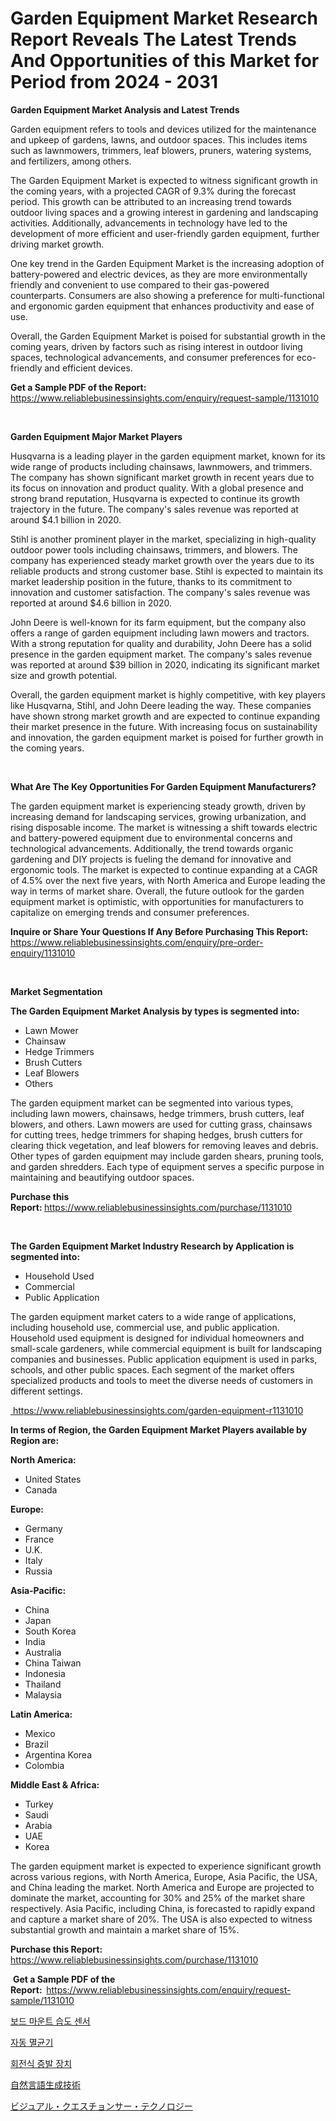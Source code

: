 <p><h1>Garden Equipment Market Research Report Reveals The Latest Trends And Opportunities of this Market for Period from 2024 - 2031</h1></p><p><strong>Garden Equipment Market Analysis and Latest Trends</strong></p>
<p><p>Garden equipment refers to tools and devices utilized for the maintenance and upkeep of gardens, lawns, and outdoor spaces. This includes items such as lawnmowers, trimmers, leaf blowers, pruners, watering systems, and fertilizers, among others.</p><p>The Garden Equipment Market is expected to witness significant growth in the coming years, with a projected CAGR of 9.3% during the forecast period. This growth can be attributed to an increasing trend towards outdoor living spaces and a growing interest in gardening and landscaping activities. Additionally, advancements in technology have led to the development of more efficient and user-friendly garden equipment, further driving market growth.</p><p>One key trend in the Garden Equipment Market is the increasing adoption of battery-powered and electric devices, as they are more environmentally friendly and convenient to use compared to their gas-powered counterparts. Consumers are also showing a preference for multi-functional and ergonomic garden equipment that enhances productivity and ease of use.</p><p>Overall, the Garden Equipment Market is poised for substantial growth in the coming years, driven by factors such as rising interest in outdoor living spaces, technological advancements, and consumer preferences for eco-friendly and efficient devices.</p></p>
<p><strong>Get a Sample PDF of the Report:&nbsp;</strong> <a href="https://www.reliablebusinessinsights.com/enquiry/request-sample/1131010">https://www.reliablebusinessinsights.com/enquiry/request-sample/1131010</a></p>
<p>&nbsp;</p>
<p><strong>Garden Equipment Major Market Players</strong></p>
<p><p>Husqvarna is a leading player in the garden equipment market, known for its wide range of products including chainsaws, lawnmowers, and trimmers. The company has shown significant market growth in recent years due to its focus on innovation and product quality. With a global presence and strong brand reputation, Husqvarna is expected to continue its growth trajectory in the future. The company's sales revenue was reported at around $4.1 billion in 2020.</p><p>Stihl is another prominent player in the market, specializing in high-quality outdoor power tools including chainsaws, trimmers, and blowers. The company has experienced steady market growth over the years due to its reliable products and strong customer base. Stihl is expected to maintain its market leadership position in the future, thanks to its commitment to innovation and customer satisfaction. The company's sales revenue was reported at around $4.6 billion in 2020.</p><p>John Deere is well-known for its farm equipment, but the company also offers a range of garden equipment including lawn mowers and tractors. With a strong reputation for quality and durability, John Deere has a solid presence in the garden equipment market. The company's sales revenue was reported at around $39 billion in 2020, indicating its significant market size and growth potential.</p><p>Overall, the garden equipment market is highly competitive, with key players like Husqvarna, Stihl, and John Deere leading the way. These companies have shown strong market growth and are expected to continue expanding their market presence in the future. With increasing focus on sustainability and innovation, the garden equipment market is poised for further growth in the coming years.</p></p>
<p>&nbsp;</p>
<p><strong>What Are The Key Opportunities For Garden Equipment Manufacturers?</strong></p>
<p><p>The garden equipment market is experiencing steady growth, driven by increasing demand for landscaping services, growing urbanization, and rising disposable income. The market is witnessing a shift towards electric and battery-powered equipment due to environmental concerns and technological advancements. Additionally, the trend towards organic gardening and DIY projects is fueling the demand for innovative and ergonomic tools. The market is expected to continue expanding at a CAGR of 4.5% over the next five years, with North America and Europe leading the way in terms of market share. Overall, the future outlook for the garden equipment market is optimistic, with opportunities for manufacturers to capitalize on emerging trends and consumer preferences.</p></p>
<p><strong>Inquire or Share Your Questions If Any Before Purchasing This Report:</strong> <a href="https://www.reliablebusinessinsights.com/enquiry/pre-order-enquiry/1131010">https://www.reliablebusinessinsights.com/enquiry/pre-order-enquiry/1131010</a></p>
<p>&nbsp;</p>
<p><strong>Market Segmentation</strong></p>
<p><strong>The Garden Equipment Market Analysis by types is segmented into:</strong></p>
<p><ul><li>Lawn Mower</li><li>Chainsaw</li><li>Hedge Trimmers</li><li>Brush Cutters</li><li>Leaf Blowers</li><li>Others</li></ul></p>
<p><p>The garden equipment market can be segmented into various types, including lawn mowers, chainsaws, hedge trimmers, brush cutters, leaf blowers, and others. Lawn mowers are used for cutting grass, chainsaws for cutting trees, hedge trimmers for shaping hedges, brush cutters for clearing thick vegetation, and leaf blowers for removing leaves and debris. Other types of garden equipment may include garden shears, pruning tools, and garden shredders. Each type of equipment serves a specific purpose in maintaining and beautifying outdoor spaces.</p></p>
<p><strong>Purchase this Report:&nbsp;</strong><a href="https://www.reliablebusinessinsights.com/purchase/1131010">https://www.reliablebusinessinsights.com/purchase/1131010</a></p>
<p>&nbsp;</p>
<p><strong>The Garden Equipment Market Industry Research by Application is segmented into:</strong></p>
<p><ul><li>Household Used</li><li>Commercial</li><li>Public Application</li></ul></p>
<p><p>The garden equipment market caters to a wide range of applications, including household use, commercial use, and public application. Household used equipment is designed for individual homeowners and small-scale gardeners, while commercial equipment is built for landscaping companies and businesses. Public application equipment is used in parks, schools, and other public spaces. Each segment of the market offers specialized products and tools to meet the diverse needs of customers in different settings.</p></p>
<p><a href="https://www.reliablebusinessinsights.com/garden-equipment-r1131010">&nbsp;https://www.reliablebusinessinsights.com/garden-equipment-r1131010</a></p>
<p><strong>In terms of Region, the Garden Equipment Market Players available by Region are:</strong></p>
<p>
    <p> <strong> North America: </strong>
        <ul>
            <li>United States</li>
            <li>Canada</li>
        </ul>
        </p> 
    <p> <strong> Europe: </strong>
        <ul>
            <li>Germany</li>
            <li>France</li>
            <li>U.K.</li>
            <li>Italy</li>
            <li>Russia</li>
        </ul>
        </p> 
    <p> <strong> Asia-Pacific: </strong>
        <ul>
            <li>China</li>
            <li>Japan</li>
            <li>South Korea</li>
            <li>India</li>
            <li>Australia</li>
            <li>China Taiwan</li>
            <li>Indonesia</li>
            <li>Thailand</li>
            <li>Malaysia</li>
        </ul>
        </p> 
    <p> <strong> Latin America: </strong>
        <ul>
            <li>Mexico</li>
            <li>Brazil</li>
            <li>Argentina Korea</li>
            <li>Colombia</li>
        </ul>
        </p> 
    <p> <strong> Middle East & Africa: </strong>
        <ul>
            <li>Turkey</li>
            <li>Saudi</li>
            <li>Arabia</li>
            <li>UAE</li>
            <li>Korea</li>
        </ul>
    </p>
    </p>
<p><p>The garden equipment market is expected to experience significant growth across various regions, with North America, Europe, Asia Pacific, the USA, and China leading the market. North America and Europe are projected to dominate the market, accounting for 30% and 25% of the market share respectively. Asia Pacific, including China, is forecasted to rapidly expand and capture a market share of 20%. The USA is also expected to witness substantial growth and maintain a market share of 15%.</p></p>
<p><strong>Purchase this Report: </strong><a href="https://www.reliablebusinessinsights.com/purchase/1131010">https://www.reliablebusinessinsights.com/purchase/1131010</a></p>
<p>&nbsp;<strong>Get a Sample PDF of the Report:&nbsp;&nbsp;</strong><a href="https://www.reliablebusinessinsights.com/enquiry/request-sample/1131010">https://www.reliablebusinessinsights.com/enquiry/request-sample/1131010</a></p>
<p><strong></strong></p>
<p><p><a href="https://medium.com/@kellyclarkson42/%EB%B3%B4%EB%93%9C-%EC%9E%A5%EC%B0%A9-%EC%8A%B5%EB%8F%84-%EC%84%BC%EC%84%9C-%EC%8B%9C%EC%9E%A5-%EC%A0%90%EC%9C%A0%EC%9C%A8-%EB%B0%8F-%EC%83%88%EB%A1%9C%EC%9A%B4-%ED%8A%B8%EB%A0%8C%EB%93%9C-%EB%B6%84%EC%84%9D-%EC%A2%85%EB%A5%98-%EC%9D%91%EC%9A%A9-%ED%94%84%EB%A1%9C%EA%B7%B8%EB%9E%A8-%EC%B5%9C%EC%A2%85-%EC%82%AC%EC%9A%A9-%EB%B0%8F-2024%EB%85%84%EB%B6%80%ED%84%B0-2031%EB%85%84%EA%B9%8C%EC%A7%80%EC%9D%98-%EC%98%88%EC%B8%A1%EC%9D%84-%ED%86%B5%ED%95%B4-d09e5903f1ea">보드 마운트 습도 센서</a></p><p><a href="https://github.com/wallacBahrtyinger567686/Market-Research-Report-List-2/blob/main/7564184126927.md">자동 멸균기</a></p><p><a href="https://github.com/WilburKihn5676/Market-Research-Report-List-2/blob/main/2771114126926.md">회전식 증발 장치</a></p><p><a href="https://github.com/qwpelcjko9242629/Market-Research-Report-List-2/blob/main/7343643119811.md">自然言語生成技術</a></p><p><a href="https://github.com/gfggqjbfys368009/Market-Research-Report-List-2/blob/main/7695043119812.md">ビジュアル・クエスチョンサー・テクノロジー</a></p></p>